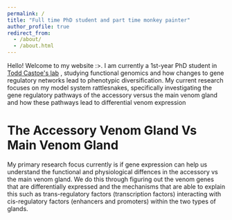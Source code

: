 ```yaml
---
permalink: /
title: "Full time PhD student and part time monkey painter"
author_profile: true
redirect_from: 
  - /about/
  - /about.html
---
```


Hello! Welcome to my website :>. I am currently a 1st-year PhD student in [Todd Castoe's lab](https://www.castoelaboratory.org/) , studying functional genomics and how changes to gene regulatory networks lead to phenotypic diversification. My current research focuses on my model system rattlesnakes, specifically investigating the gene regulatory pathways of the accessory versus the main venom gland and how these pathways lead to differential venom expression

The Accessory Venom Gland Vs Main Venom Gland
======
My primary research focus currently is if gene expression can help us understand the functional and physiological diffences in the accessory vs the main venom gland. We do this through figuring out the venom genes that are differentially expressed and the mechanisms that are able to explain this such as trans-regulatory factors (transcription factors) interacting with cis-regulatory factors (enhancers and promoters) within the two types of glands. 

